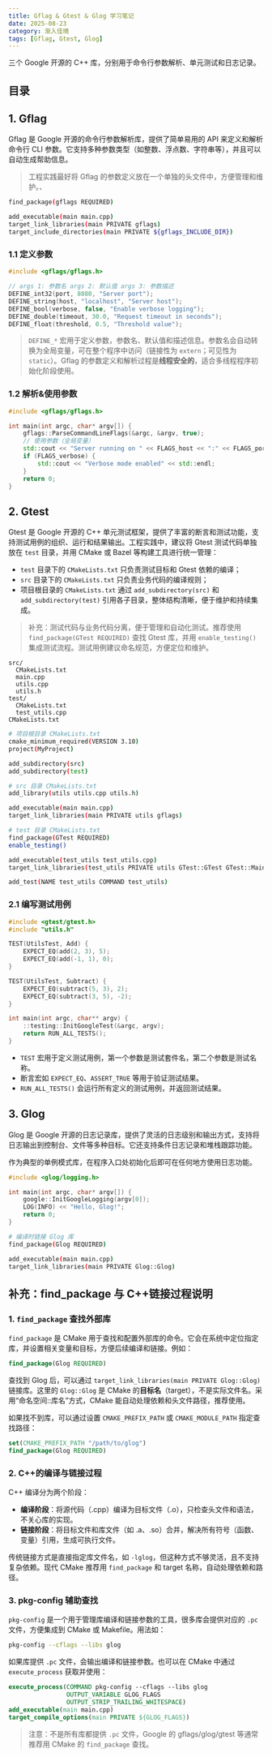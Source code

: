 ```yaml
---
title: Gflag & Gtest & Glog 学习笔记
date: 2025-08-23
category: 渐入佳境
tags: [Gflag, Gtest, Glog]
---
```


三个 Google 开源的 C++ 库，分别用于命令行参数解析、单元测试和日志记录。

## 目录



## 1. Gflag

Gflag 是 Google 开源的命令行参数解析库，提供了简单易用的 API 来定义和解析命令行 CLI 参数。它支持多种参数类型（如整数、浮点数、字符串等），并且可以自动生成帮助信息。

> 工程实践最好将 Gflag 的参数定义放在一个单独的头文件中，方便管理和维护。、

```sh
find_package(gflags REQUIRED)

add_executable(main main.cpp)
target_link_libraries(main PRIVATE gflags)
target_include_directories(main PRIVATE ${gflags_INCLUDE_DIR})
```

### 1.1 定义参数

```cpp
#include <gflags/gflags.h>

// args 1: 参数名 args 2: 默认值 args 3: 参数描述
DEFINE_int32(port, 8080, "Server port");
DEFINE_string(host, "localhost", "Server host");
DEFINE_bool(verbose, false, "Enable verbose logging");
DEFINE_double(timeout, 30.0, "Request timeout in seconds");
DEFINE_float(threshold, 0.5, "Threshold value");
```

> `DEFINE_*` 宏用于定义参数，参数名、默认值和描述信息。参数名会自动转换为全局变量，可在整个程序中访问（链接性为 `extern`；可见性为 `static`）。Gflag 的参数定义和解析过程是**线程安全的**，适合多线程程序初始化阶段使用。

### 1.2 解析&使用参数

```cpp
#include <gflags/gflags.h>

int main(int argc, char* argv[]) {
    gflags::ParseCommandLineFlags(&argc, &argv, true);
    // 使用参数（全局变量）
    std::cout << "Server running on " << FLAGS_host << ":" << FLAGS_port << std::endl;
    if (FLAGS_verbose) {
        std::cout << "Verbose mode enabled" << std::endl;
    }
    return 0;
}
```

## 2. Gtest

Gtest 是 Google 开源的 C++ 单元测试框架，提供了丰富的断言和测试功能，支持测试用例的组织、运行和结果输出。工程实践中，建议将 Gtest 测试代码单独放在 `test` 目录，并用 CMake 或 Bazel 等构建工具进行统一管理：

- `test` 目录下的 `CMakeLists.txt` 只负责测试目标和 Gtest 依赖的编译；
- `src` 目录下的 `CMakeLists.txt` 只负责业务代码的编译规则；
- 项目根目录的 `CMakeLists.txt` 通过 `add_subdirectory(src)` 和 `add_subdirectory(test)` 引用各子目录，整体结构清晰，便于维护和持续集成。

> 补充：测试代码与业务代码分离，便于管理和自动化测试。推荐使用 `find_package(GTest REQUIRED)` 查找 Gtest 库，并用 `enable_testing()` 集成测试流程。测试用例建议命名规范，方便定位和维护。

```
src/
  CMakeLists.txt
  main.cpp
  utils.cpp
  utils.h
test/
  CMakeLists.txt
  test_utils.cpp
CMakeLists.txt
```

```sh
# 项目根目录 CMakeLists.txt
cmake_minimum_required(VERSION 3.10)
project(MyProject)

add_subdirectory(src)
add_subdirectory(test)
```

```sh
# src 目录 CMakeLists.txt
add_library(utils utils.cpp utils.h)

add_executable(main main.cpp)
target_link_libraries(main PRIVATE utils gflags)
```

```sh
# test 目录 CMakeLists.txt
find_package(GTest REQUIRED)
enable_testing()

add_executable(test_utils test_utils.cpp)
target_link_libraries(test_utils PRIVATE utils GTest::GTest GTest::Main)

add_test(NAME test_utils COMMAND test_utils)
```

### 2.1 编写测试用例

```cpp
#include <gtest/gtest.h>
#include "utils.h"

TEST(UtilsTest, Add) {
    EXPECT_EQ(add(2, 3), 5);
    EXPECT_EQ(add(-1, 1), 0);
}

TEST(UtilsTest, Subtract) {
    EXPECT_EQ(subtract(5, 3), 2);
    EXPECT_EQ(subtract(3, 5), -2);
}

int main(int argc, char** argv) {
    ::testing::InitGoogleTest(&argc, argv);
    return RUN_ALL_TESTS();
}
```

- `TEST` 宏用于定义测试用例，第一个参数是测试套件名，第二个参数是测试名称。
- 断言宏如 `EXPECT_EQ`、`ASSERT_TRUE` 等用于验证测试结果。
- `RUN_ALL_TESTS()` 会运行所有定义的测试用例，并返回测试结果。


## 3. Glog

Glog 是 Google 开源的日志记录库，提供了灵活的日志级别和输出方式，支持将日志输出到控制台、文件等多种目标。它还支持条件日志记录和堆栈跟踪功能。

作为典型的单例模式库，在程序入口处初始化后即可在任何地方使用日志功能。

```cpp
#include <glog/logging.h>

int main(int argc, char* argv[]) {
    google::InitGoogleLogging(argv[0]);
    LOG(INFO) << "Hello, Glog!";
    return 0;
}
```

```sh
# 编译时链接 Glog 库
find_package(Glog REQUIRED)

add_executable(main main.cpp)
target_link_libraries(main PRIVATE Glog::Glog)
```

## 补充：find_package 与 C++链接过程说明

### 1. `find_package` 查找外部库

`find_package` 是 CMake 用于查找和配置外部库的命令。它会在系统中定位指定库，并设置相关变量和目标，方便后续编译和链接。例如：

```cmake
find_package(Glog REQUIRED)
```

查找到 Glog 后，可以通过 `target_link_libraries(main PRIVATE Glog::Glog)` 链接库。这里的 `Glog::Glog` 是 CMake 的**目标名**（target），不是实际文件名。采用“命名空间::库名”方式，CMake 能自动处理依赖和头文件路径，推荐使用。

如果找不到库，可以通过设置 `CMAKE_PREFIX_PATH` 或 `CMAKE_MODULE_PATH` 指定查找路径：

```cmake
set(CMAKE_PREFIX_PATH "/path/to/glog")
find_package(Glog REQUIRED)
```

### 2. C++的编译与链接过程

C++ 编译分为两个阶段：
- **编译阶段**：将源代码（.cpp）编译为目标文件（.o），只检查头文件和语法，不关心库的实现。
- **链接阶段**：将目标文件和库文件（如 .a、.so）合并，解决所有符号（函数、变量）引用，生成可执行文件。

传统链接方式是直接指定库文件名，如 `-lglog`，但这种方式不够灵活，且不支持复杂依赖。现代 CMake 推荐用 `find_package` 和 target 名称，自动处理依赖和路径。

### 3. pkg-config 辅助查找

`pkg-config` 是一个用于管理库编译和链接参数的工具，很多库会提供对应的 `.pc` 文件，方便集成到 CMake 或 Makefile。用法如：

```sh
pkg-config --cflags --libs glog
```

如果库提供 `.pc` 文件，会输出编译和链接参数。也可以在 CMake 中通过 `execute_process` 获取并使用：

```cmake
execute_process(COMMAND pkg-config --cflags --libs glog
                OUTPUT_VARIABLE GLOG_FLAGS
                OUTPUT_STRIP_TRAILING_WHITESPACE)
add_executable(main main.cpp)
target_compile_options(main PRIVATE ${GLOG_FLAGS})
```

> 注意：不是所有库都提供 `.pc` 文件，Google 的 gflags/glog/gtest 等通常推荐用 CMake 的 `find_package` 查找。
